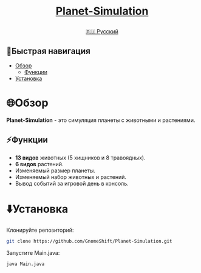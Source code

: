 <h1>
<p align="center">
<a href="https://github.com/GnomeShift/Planet-Simulation.git" target="_blank" rel="noopener noreferrer">Planet-Simulation</a>
</p>
</h1>

<p align="center">
  <a href="/README.md">🇷🇺 Русский</a>
</p>

## 🚀Быстрая навигация
* [Обзор](#обзор)
  * [Функции](#функции)
* [Установка](#установка)

# 🌐Обзор
**Planet-Simulation** - это симуляция планеты с животными и растениями.

## ⚡Функции
* **13 видов** животных (5 хищников и 8 травоядных).
* **6 видов** растений.
* Изменяемый размер планеты.
* Изменяемый набор животных и растений.
* Вывод событий за игровой день в консоль.

# ⬇️Установка
Клонируйте репозиторий:
```bash
git clone https://github.com/GnomeShift/Planet-Simulation.git
```
Запустите Main.java:
```bash
java Main.java
```